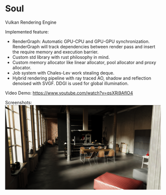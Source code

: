 # Soul
Vulkan Rendering Engine

Implemented feature:
- RenderGraph: Automatic GPU-CPU and GPU-GPU synchronization. RenderGraph will track dependencies between render pass and insert the require memory and execution barrier.
- Custom std library with rust philosophy in mind.
- Custom memory allocator like linear allocator, pool allocator and proxy allocator.
- Job system with Chales-Lev work stealing deque.
- Hybrid rendering pipeline with ray traced AO, shadow and reflection denoised with SVGF. DDGI is used for global illumination.

Video Demo:
https://www.youtube.com/watch?v=qsXRj9AflO4

Screenshots:
![](teaser_images/teaser.png)

